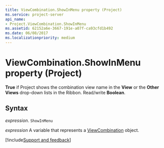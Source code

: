```yaml
---
title: ViewCombination.ShowInMenu property (Project)
ms.service: project-server
api_name:
- Project.ViewCombination.ShowInMenu
ms.assetid: 62152a6e-3667-191e-a07f-ca93cfd1b492
ms.date: 06/08/2017
ms.localizationpriority: medium
---
```



# ViewCombination.ShowInMenu property (Project)

 **True** if Project shows the combination view name in the **View** or the **Other Views** drop-down lists in the Ribbon. Read/write **Boolean**.


## Syntax

_expression_. `ShowInMenu`

_expression_ A variable that represents a [ViewCombination](./Project.ViewCombination.md) object.

[!include[Support and feedback](~/includes/feedback-boilerplate.md)]